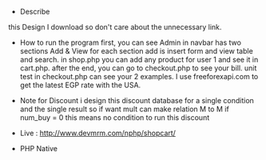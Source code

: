 - Describe 

this Design I download so don't care about the unnecessary link.

- How to run the program
first, you can see Admin in navbar has two sections Add & View for each section add is insert form and view table and search.
in shop.php you can add any product for user 1 and see it in cart.php.
after the end, you can go to checkout.php to see your bill.
unit test in checkout.php can see your 2 examples.
I use freeforexapi.com to get the latest EGP rate with the USA.

- Note for Discount
i design this discount database for a single condition and the single result so if want mult can make relation M to M 
if num_buy = 0 this means no condition to run this discount 


- Live : http://www.devmrm.com/nphp/shopcart/
- PHP Native
